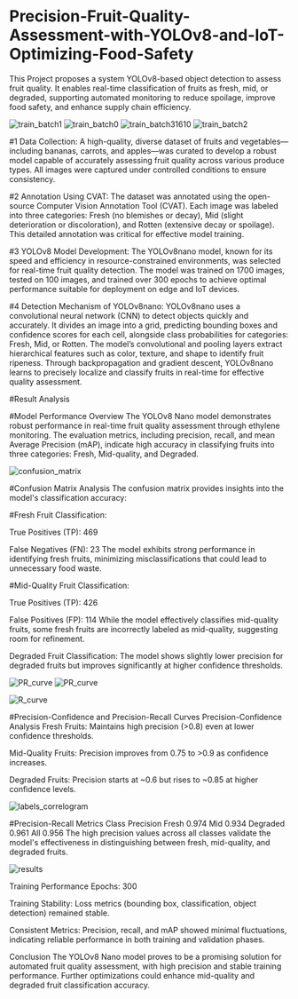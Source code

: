 # Precision-Fruit-Quality-Assessment-with-YOLOv8-and-IoT-Optimizing-Food-Safety
This Project proposes a system YOLOv8-based object detection to assess fruit quality. It enables real-time classification of fruits as fresh, mid, or degraded, supporting automated monitoring to reduce spoilage, improve food safety, and enhance supply chain efficiency.

![train_batch1](https://github.com/user-attachments/assets/b2a49992-4aa6-449e-b929-b3a4f1f6c608)
![train_batch0](https://github.com/user-attachments/assets/f10e7819-2f18-4d43-b9d8-e5c7ce2e0687)
![train_batch31610](https://github.com/user-attachments/assets/f0cf93d1-96af-4771-817d-ae7ae07fc5ec)
![train_batch2](https://github.com/user-attachments/assets/47f50afc-5aa0-430d-be0f-fcde62dcfcab)

#1 Data Collection:
A high-quality, diverse dataset of fruits and vegetables—including bananas, carrots, and apples—was curated to develop a robust model capable of accurately assessing fruit quality across various produce types. All images were captured under controlled conditions to ensure consistency.

#2 Annotation Using CVAT:
The dataset was annotated using the open-source Computer Vision Annotation Tool (CVAT). Each image was labeled into three categories: Fresh (no blemishes or decay), Mid (slight deterioration or discoloration), and Rotten (extensive decay or spoilage). This detailed annotation was critical for effective model training.

#3 YOLOv8 Model Development:
The YOLOv8nano model, known for its speed and efficiency in resource-constrained environments, was selected for real-time fruit quality detection. The model was trained on 1700 images, tested on 100 images, and trained over 300 epochs to achieve optimal performance suitable for deployment on edge and IoT devices.

#4 Detection Mechanism of YOLOv8nano:
YOLOv8nano uses a convolutional neural network (CNN) to detect objects quickly and accurately. It divides an image into a grid, predicting bounding boxes and confidence scores for each cell, alongside class probabilities for categories: Fresh, Mid, or Rotten. The model’s convolutional and pooling layers extract hierarchical features such as color, texture, and shape to identify fruit ripeness. Through backpropagation and gradient descent, YOLOv8nano learns to precisely localize and classify fruits in real-time for effective quality assessment.

#Result Analysis 

#Model Performance Overview
The YOLOv8 Nano model demonstrates robust performance in real-time fruit quality assessment through ethylene monitoring. The evaluation metrics, including precision, recall, and mean Average Precision (mAP), indicate high accuracy in classifying fruits into three categories: Fresh, Mid-quality, and Degraded.


![confusion_matrix](https://github.com/user-attachments/assets/7b910037-32e3-4e29-9605-35af7dc7d449)

#Confusion Matrix Analysis
The confusion matrix provides insights into the model's classification accuracy:

#Fresh Fruit Classification:

True Positives (TP): 469

False Negatives (FN): 23
The model exhibits strong performance in identifying fresh fruits, minimizing misclassifications that could lead to unnecessary food waste.

#Mid-Quality Fruit Classification:

True Positives (TP): 426

False Positives (FP): 114
While the model effectively classifies mid-quality fruits, some fresh fruits are incorrectly labeled as mid-quality, suggesting room for refinement.

Degraded Fruit Classification:
The model shows slightly lower precision for degraded fruits but improves significantly at higher confidence thresholds.

![PR_curve](https://github.com/user-attachments/assets/61b1d87f-cc86-44c0-a3e5-5e776b33fe69)
![PR_curve](https://github.com/user-attachments/assets/fb23a6bf-9898-4b93-b0f3-2d268e9ea1eb)

![R_curve](https://github.com/user-attachments/assets/80f61681-8a60-462d-8f5d-4b65921b704a)

#Precision-Confidence and Precision-Recall Curves
Precision-Confidence Analysis
Fresh Fruits: Maintains high precision (>0.8) even at lower confidence thresholds.

Mid-Quality Fruits: Precision improves from 0.75 to >0.9 as confidence increases.

Degraded Fruits: Precision starts at ~0.6 but rises to ~0.85 at higher confidence levels.

![labels_correlogram](https://github.com/user-attachments/assets/c81f8492-7753-4e6f-b871-b61931f73eb2)


#Precision-Recall Metrics
Class	Precision
Fresh	0.974
Mid	0.934
Degraded	0.961
All	0.956
The high precision values across all classes validate the model's effectiveness in distinguishing between fresh, mid-quality, and degraded fruits.

![results](https://github.com/user-attachments/assets/0360a38f-096b-431f-8c7c-15126be79bec)


Training Performance
Epochs: 300

Training Stability: Loss metrics (bounding box, classification, object detection) remained stable.

Consistent Metrics: Precision, recall, and mAP showed minimal fluctuations, indicating reliable performance in both training and validation phases.

Conclusion
The YOLOv8 Nano model proves to be a promising solution for automated fruit quality assessment, with high precision and stable training performance. Further optimizations could enhance mid-quality and degraded fruit classification accuracy.

